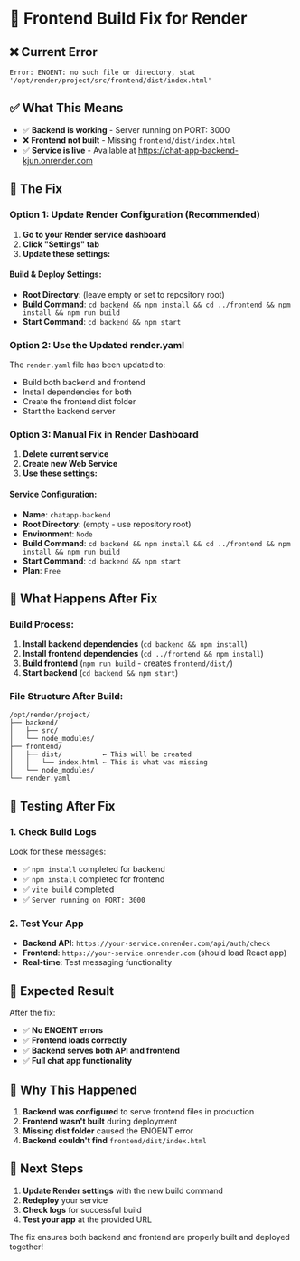 # 🔧 Frontend Build Fix for Render

## ❌ Current Error

```
Error: ENOENT: no such file or directory, stat '/opt/render/project/src/frontend/dist/index.html'
```

## ✅ What This Means

- ✅ **Backend is working** - Server running on PORT: 3000
- ❌ **Frontend not built** - Missing `frontend/dist/index.html`
- ✅ **Service is live** - Available at https://chat-app-backend-kjun.onrender.com

## 🔧 The Fix

### Option 1: Update Render Configuration (Recommended)

1. **Go to your Render service dashboard**
2. **Click "Settings" tab**
3. **Update these settings:**

#### Build & Deploy Settings:

- **Root Directory**: (leave empty or set to repository root)
- **Build Command**: `cd backend && npm install && cd ../frontend && npm install && npm run build`
- **Start Command**: `cd backend && npm start`

### Option 2: Use the Updated render.yaml

The `render.yaml` file has been updated to:

- Build both backend and frontend
- Install dependencies for both
- Create the frontend dist folder
- Start the backend server

### Option 3: Manual Fix in Render Dashboard

1. **Delete current service**
2. **Create new Web Service**
3. **Use these settings:**

#### Service Configuration:

- **Name**: `chatapp-backend`
- **Root Directory**: (empty - use repository root)
- **Environment**: `Node`
- **Build Command**: `cd backend && npm install && cd ../frontend && npm install && npm run build`
- **Start Command**: `cd backend && npm start`
- **Plan**: `Free`

## 📁 What Happens After Fix

### Build Process:

1. **Install backend dependencies** (`cd backend && npm install`)
2. **Install frontend dependencies** (`cd ../frontend && npm install`)
3. **Build frontend** (`npm run build` - creates `frontend/dist/`)
4. **Start backend** (`cd backend && npm start`)

### File Structure After Build:

```
/opt/render/project/
├── backend/
│   ├── src/
│   └── node_modules/
├── frontend/
│   ├── dist/          ← This will be created
│   │   └── index.html ← This is what was missing
│   └── node_modules/
└── render.yaml
```

## 🧪 Testing After Fix

### 1. Check Build Logs

Look for these messages:

- ✅ `npm install` completed for backend
- ✅ `npm install` completed for frontend
- ✅ `vite build` completed
- ✅ `Server running on PORT: 3000`

### 2. Test Your App

- **Backend API**: `https://your-service.onrender.com/api/auth/check`
- **Frontend**: `https://your-service.onrender.com` (should load React app)
- **Real-time**: Test messaging functionality

## 🚀 Expected Result

After the fix:

- ✅ **No ENOENT errors**
- ✅ **Frontend loads correctly**
- ✅ **Backend serves both API and frontend**
- ✅ **Full chat app functionality**

## 📝 Why This Happened

1. **Backend was configured** to serve frontend files in production
2. **Frontend wasn't built** during deployment
3. **Missing dist folder** caused the ENOENT error
4. **Backend couldn't find** `frontend/dist/index.html`

## 🔄 Next Steps

1. **Update Render settings** with the new build command
2. **Redeploy** your service
3. **Check logs** for successful build
4. **Test your app** at the provided URL

The fix ensures both backend and frontend are properly built and deployed together!
